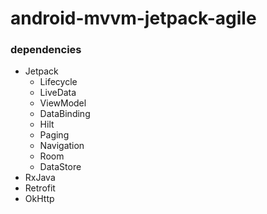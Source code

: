 # android-mvvm-jetpack-agile
### dependencies
- Jetpack
    - Lifecycle
    - LiveData
    - ViewModel
    - DataBinding
    - Hilt
    - Paging
    - Navigation
    - Room
    - DataStore
- RxJava
- Retrofit
- OkHttp

